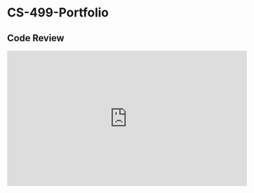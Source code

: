 # CS-499-Portfolio

## Code Review
<iframe width="560" height="315" src="https://www.youtube.com/embed/yPbmKRITnHs?si=qinc-Fs6LRTt2BO-" title="YouTube video player" frameborder="0" allow="accelerometer; autoplay; clipboard-write; encrypted-media; gyroscope; picture-in-picture; web-share" referrerpolicy="strict-origin-when-cross-origin" allowfullscreen></iframe>
